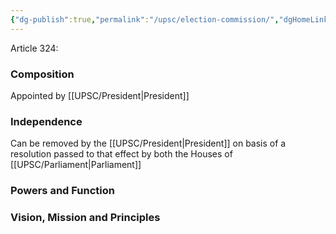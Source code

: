 ```yaml
---
{"dg-publish":true,"permalink":"/upsc/election-commission/","dgHomeLink":true,"dgPassFrontmatter":false}
---
```



Article 324: 


### Composition

Appointed by [[UPSC/President|President]]

### Independence 
Can be removed by the [[UPSC/President|President]] on basis of a resolution passed to that effect by both the Houses of [[UPSC/Parliament|Parliament]] 

### Powers and Function

### Vision, Mission and Principles

